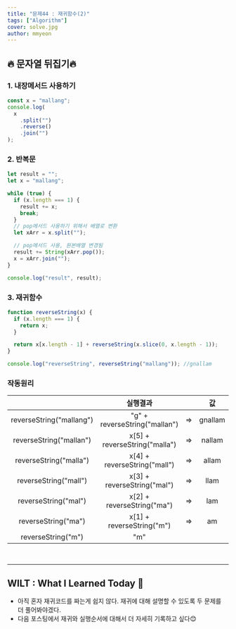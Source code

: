 ```yaml
---
title: "문제44 : 재귀함수(2)"
tags: ["Algorithm"]
cover: solve.jpg
author: mmyeon
---
```


## 🔥 문자열 뒤집기🔥

### 1. 내장메서드 사용하기

```js
const x = "mallang";
console.log(
  x
    .split("")
    .reverse()
    .join("")
);
```

### 2. 반복문

```js
let result = "";
let x = "mallang";

while (true) {
  if (x.length === 1) {
    result += x;
    break;
  }
  // pop메서드 사용하기 위해서 배열로 변환
  let xArr = x.split("");

  // pop메서드 사용, 원본배열 변경됨
  result += String(xArr.pop());
  x = xArr.join("");
}

console.log("result", result);
```

### 3. 재귀함수

```js
function reverseString(x) {
  if (x.length === 1) {
    return x;
  }

  return x[x.length - 1] + reverseString(x.slice(0, x.length - 1));
}

console.log("reverseString", reverseString("mallang")); //gnallam
```

### 작동원리

|                          |           실행결과            |     |   값    |
| :----------------------: | :---------------------------: | :-: | :-----: |
| reverseString("mallang") | "g" + reverseString("mallan") | =>  | gnallam |
| reverseString("mallan")  | x[5] + reverseString("malla") | =>  | nallam  |
|  reverseString("malla")  | x[4] + reverseString("mall")  | =>  |  allam  |
|  reverseString("mall")   |  x[3] + reverseString("mal")  | =>  |  llam   |
|   reverseString("mal")   |  x[2] + reverseString("ma")   | =>  |   lam   |
|   reverseString("ma")    |   x[1] + reverseString("m")   | =>  |   am    |
|    reverseString("m")    |              "m"              |

</br>

---

## WILT : What I Learned Today 🤔

- 아직 혼자 재귀코드를 짜는게 쉽지 않다. 재귀에 대해 설명할 수 있도록 두 문제를 더 풀어봐야겠다.
- 다음 포스팅에서 재귀와 실행순서에 대해서 더 자세히 기록하고 싶다😊

